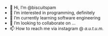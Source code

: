 - 👋 Hi, I’m @biscuitspam
- 👀 I’m interested in programming, definitely
- 🌱 I’m currently learning software engineering
- 💞️ I’m looking to collaborate on ...
- 📫 How to reach me via instagram @ _a.u.t.u.m._

<!---
biscuitspam/biscuitspam is a ✨ special ✨ repository because its `README.md` (this file) appears on your GitHub profile.
You can click the Preview link to take a look at your changes.
--->
